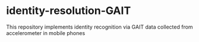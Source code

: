 # identity-resolution-GAIT
This repository implements identity recognition via GAIT data collected from accelerometer in mobile phones
